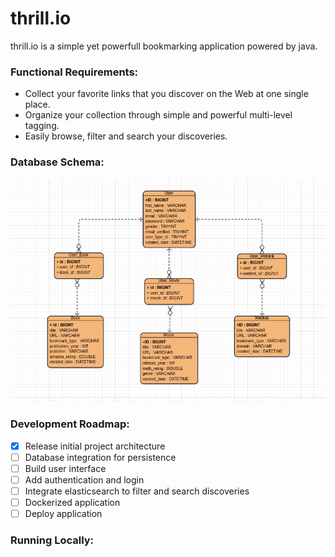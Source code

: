# thrill.io

thrill.io is a simple yet powerfull bookmarking application powered by java. 

### Functional Requirements:

- Collect your favorite links that you discover on the Web at one single place.
- Organize your collection through simple and powerful multi-level tagging.
- Easily browse, filter and search your discoveries.


### Database Schema:
![database_schema](schema/thrillio_database_erd.png)

### Development Roadmap:

- [x] Release initial project architecture  
- [ ] Database integration for persistence   
- [ ] Build user interface  
- [ ] Add authentication and login  
- [ ] Integrate elasticsearch to filter and search discoveries  
- [ ] Dockerized application  
- [ ] Deploy application

### Running Locally:
